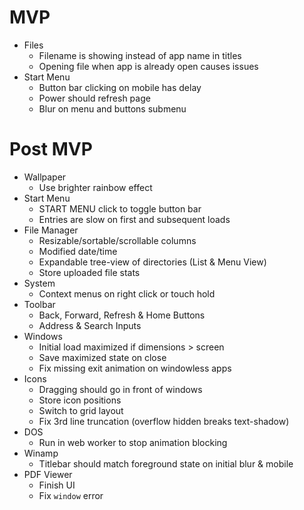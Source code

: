 # MVP

- Files
  - Filename is showing instead of app name in titles
  - Opening file when app is already open causes issues
- Start Menu
  - Button bar clicking on mobile has delay
  - Power should refresh page
  - Blur on menu and buttons submenu

# Post MVP

- Wallpaper
  - Use brighter rainbow effect
- Start Menu
  - START MENU click to toggle button bar
  - Entries are slow on first and subsequent loads
- File Manager
  - Resizable/sortable/scrollable columns
  - Modified date/time
  - Expandable tree-view of directories (List & Menu View)
  - Store uploaded file stats
- System
  - Context menus on right click or touch hold
- Toolbar
  - Back, Forward, Refresh & Home Buttons
  - Address & Search Inputs
- Windows
  - Initial load maximized if dimensions > screen
  - Save maximized state on close
  - Fix missing exit animation on windowless apps
- Icons
  - Dragging should go in front of windows
  - Store icon positions
  - Switch to grid layout
  - Fix 3rd line truncation (overflow hidden breaks text-shadow)
- DOS
  - Run in web worker to stop animation blocking
- Winamp
  - Titlebar should match foreground state on initial blur & mobile
- PDF Viewer
  - Finish UI
  - Fix `window` error

